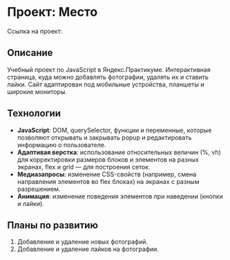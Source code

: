 # Проект: Место

Ссылка на проект:

## Описание

Учебный проект по JavaScript в Яндекс.Практикуме. Интерактивная страница, куда можно добавлять фотографии, удалять их и ставить лайки. Сайт адаптирован под мобильные устройства, планшеты и широкие мониторы.

## Технологии

* **JavaScript**: DOM, querySelector, функции и переменные, которые позволяют открывать и закрывать popup и редактировать информацию о пользователе.
* **Адаптивая верстка**: использование относительных величин (%, vh) для корректировки размеров блоков и элементов на разных экранах, flex и grid — для построения сеток.
* **Медиазапросы**: изменение CSS-свойств (например, смена направления элементов во flex блоках) на экранах с разным разрешением.
* **Анимация**: изменение поведения элементов при наведении (кнопки и лайки).

## Планы по развитию

1. Добавление и удаление новых фотографий.
2. Добавление и удаление лайков на фотографии.
